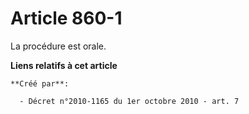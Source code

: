 # Article 860-1

La procédure est orale.

**Liens relatifs à cet article**

	**Créé par**:

	  - Décret n°2010-1165 du 1er octobre 2010 - art. 7
